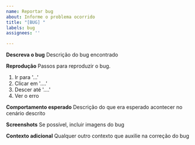 ```yaml
---
name: Reportar bug
about: Informe o problema ocorrido
title: "[BUG] "
labels: bug
assignees: ''

---
```


**Descreva o bug**
Descrição do bug encontrado

**Reprodução**
Passos para reproduzir o bug.
1. Ir para '...'
2. Clicar em '....'
3. Descer até '....'
4. Ver o erro

**Comportamento esperado**
Descrição do que era esperado acontecer no cenário descrito

**Screenshots**
Se possível, incluir imagens do bug

**Contexto adicional**
Qualquer outro contexto que auxilie na correção do bug
